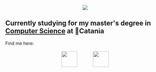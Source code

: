 <html>
  <body>
    <p align="center">
      <img src="https://capsule-render.vercel.app/api?text=Hey%20Everyone!&animation=fadeIn&type=waving&color=gradient&height=100"/>
    </p>
    <h2>
      Currently studying for my master's degree in 
      <a href="https://web.dmi.unict.it/corsi/lm-18">Computer Science</a> at 📍Catania
    </h2>
    Find me here: <br><br>
    
   <div style="display: flex; justify-content: center; gap: 50px; align-items: center;">
      <!-- Instagram -->
      <a href="https://www.instagram.com/giada_margarone/" 
         style="text-decoration: none; border: none; outline: none;">
        <img height="50" src="https://upload.wikimedia.org/wikipedia/commons/thumb/a/a5/Instagram_icon.png/600px-Instagram_icon.png"/>
      </a>
      <!-- LinkedIn -->
      <a href="https://www.linkedin.com/in/giada-margarone-352510240/" 
         style="text-decoration: none; border: none; outline: none;">
        <img height="50" src="https://cdn1.iconfinder.com/data/icons/logotypes/32/circle-linkedin-512.png"/>
      </a>
    </div>
  </body>
</html>
